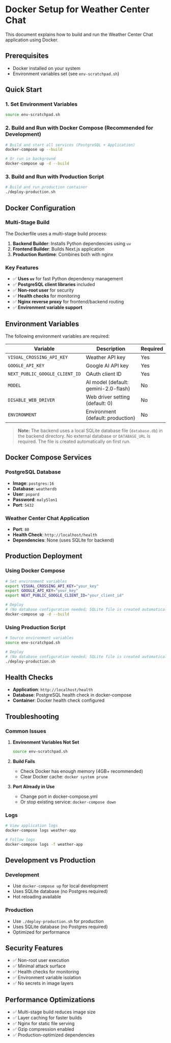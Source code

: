 # Docker Setup for Weather Center Chat

This document explains how to build and run the Weather Center Chat application using Docker.

## Prerequisites

- Docker installed on your system
- Environment variables set (see `env-scratchpad.sh`)

## Quick Start

### 1. Set Environment Variables

```bash
source env-scratchpad.sh
```

### 2. Build and Run with Docker Compose (Recommended for Development)

```bash
# Build and start all services (PostgreSQL + Application)
docker-compose up --build

# Or run in background
docker-compose up -d --build
```

### 3. Build and Run with Production Script

```bash
# Build and run production container
./deploy-production.sh
```

## Docker Configuration

### Multi-Stage Build

The Dockerfile uses a multi-stage build process:

1. **Backend Builder**: Installs Python dependencies using `uv`
2. **Frontend Builder**: Builds Next.js application
3. **Production Runtime**: Combines both with nginx

### Key Features

- ✅ **Uses `uv`** for fast Python dependency management
- ✅ **PostgreSQL client libraries** included
- ✅ **Non-root user** for security
- ✅ **Health checks** for monitoring
- ✅ **Nginx reverse proxy** for frontend/backend routing
- ✅ **Environment variable support**

## Environment Variables

The following environment variables are required:

| Variable | Description | Required |
|----------|-------------|----------|
| `VISUAL_CROSSING_API_KEY` | Weather API key | Yes |
| `GOOGLE_API_KEY` | Google AI API key | Yes |
| `NEXT_PUBLIC_GOOGLE_CLIENT_ID` | OAuth client ID | Yes |
| `MODEL` | AI model (default: gemini-2.0-flash) | No |
| `DISABLE_WEB_DRIVER` | Web driver setting (default: 0) | No |
| `ENVIRONMENT` | Environment (default: production) | No |

> **Note:** The backend uses a local SQLite database file (`database.db`) in the backend directory. No external database or `DATABASE_URL` is required. The file is created automatically on first run.

## Docker Compose Services

### PostgreSQL Database
- **Image**: `postgres:16`
- **Database**: `weatherdb`
- **User**: `popard`
- **Password**: `malySlon1`
- **Port**: `5432`

### Weather Center Chat Application
- **Port**: `80`
- **Health Check**: `http://localhost/health`
- **Dependencies**: None (uses SQLite for backend)

## Production Deployment

### Using Docker Compose

```bash
# Set environment variables
export VISUAL_CROSSING_API_KEY="your_key"
export GOOGLE_API_KEY="your_key"
export NEXT_PUBLIC_GOOGLE_CLIENT_ID="your_client_id"

# Deploy
# (No database configuration needed; SQLite file is created automatically)
docker-compose up -d --build
```

### Using Production Script

```bash
# Source environment variables
source env-scratchpad.sh

# Deploy
# (No database configuration needed; SQLite file is created automatically)
./deploy-production.sh
```

## Health Checks

- **Application**: `http://localhost/health`
- **Database**: PostgreSQL health check in docker-compose
- **Container**: Docker health check configured

## Troubleshooting

### Common Issues

1. **Environment Variables Not Set**
   ```bash
   source env-scratchpad.sh
   ```

2. **Build Fails**
   - Check Docker has enough memory (4GB+ recommended)
   - Clear Docker cache: `docker system prune`

3. **Port Already in Use**
   - Change port in docker-compose.yml
   - Or stop existing service: `docker-compose down`

### Logs

```bash
# View application logs
docker-compose logs weather-app

# Follow logs
docker-compose logs -f weather-app
```

## Development vs Production

### Development
- Use `docker-compose up` for local development
- Uses SQLite database (no Postgres required)
- Hot reloading available

### Production
- Use `./deploy-production.sh` for production
- Uses SQLite database (no Postgres required)
- Optimized for performance

## Security Features

- ✅ Non-root user execution
- ✅ Minimal attack surface
- ✅ Health checks for monitoring
- ✅ Environment variable isolation
- ✅ No secrets in image layers

## Performance Optimizations

- ✅ Multi-stage build reduces image size
- ✅ Layer caching for faster builds
- ✅ Nginx for static file serving
- ✅ Gzip compression enabled
- ✅ Production-optimized dependencies 